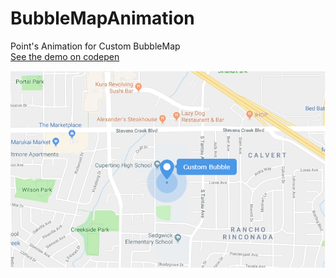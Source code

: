 # BubbleMapAnimation
Point's Animation for Custom BubbleMap
<br>
<a href="https://codepen.io/leonardopro/pen/moLbEQ" target="_blank">See the demo on codepen</a>
<br>
<p align="center">
  <img src="screen_project.png" alt="Point's Animation for Custom BubbleMap">
</p>

